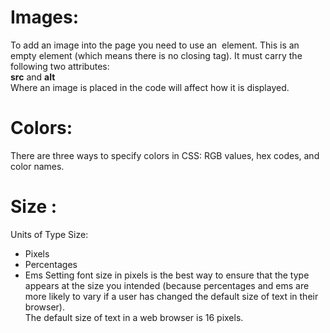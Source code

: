  # Images:
 To add an image into the page you need to use an <img> element. This is an empty element (which means there is no closing tag). It must carry the following two attributes:  
 **src** and **alt**    
 Where an image is placed in the code will affect how it is displayed.
 # Colors:
 There are three ways to specify colors in CSS: RGB values, hex codes, and color names.
# Size :
Units of Type Size:   
* Pixels 
* Percentages
* Ems
Setting font size in pixels is the best way to ensure that the type appears at the size you intended (because percentages and ems are more likely to vary if a user has changed the default size of text in their browser).    
The default size of text in a web browser is 16 pixels.

